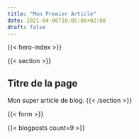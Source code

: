 ```yaml
---
title: "Mon Premier Article"
date: 2021-04-06T10:05:08+02:00
draft: false
---
```

{{< hero-index >}}

{{< section >}}
## Titre de la page
Mon super article de blog.
{{< /section >}}

{{< form >}}

{{< blogposts count=9 >}}